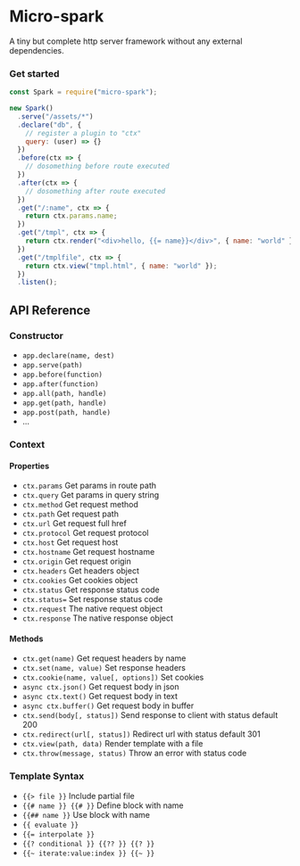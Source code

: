 # Micro-spark

A tiny but complete http server framework without any external dependencies.

### Get started

```js
const Spark = require("micro-spark");

new Spark()
  .serve("/assets/*")
  .declare("db", {
    // register a plugin to "ctx"
    query: (user) => {}
  })
  .before(ctx => {
    // dosomething before route executed
  })
  .after(ctx => {
    // dosomething after route executed
  })
  .get("/:name", ctx => {
    return ctx.params.name;
  })
  .get("/tmpl", ctx => {
    return ctx.render("<div>hello, {{= name}}</div>", { name: "world" });
  })
  .get("/tmplfile", ctx => {
    return ctx.view("tmpl.html", { name: "world" });
  })
  .listen();
```

## API Reference

### Constructor

- `app.declare(name, dest)`
- `app.serve(path)`
- `app.before(function)`
- `app.after(function)`
- `app.all(path, handle)`
- `app.get(path, handle)`
- `app.post(path, handle)`
- ...

### Context

#### Properties

- `ctx.params` Get params in route path
- `ctx.query` Get params in query string
- `ctx.method` Get request method
- `ctx.path` Get request path
- `ctx.url` Get request full href
- `ctx.protocol` Get request protocol
- `ctx.host` Get request host
- `ctx.hostname` Get request hostname
- `ctx.origin` Get request origin
- `ctx.headers` Get headers object
- `ctx.cookies` Get cookies object
- `ctx.status` Get response status code
- `ctx.status=` Set response status code
- `ctx.request` The native request object
- `ctx.response` The native response object

#### Methods

- `ctx.get(name)` Get request headers by name
- `ctx.set(name, value)` Set response headers
- `ctx.cookie(name, value[, options])` Set cookies
- `async ctx.json()` Get request body in json
- `async ctx.text()` Get request body in text
- `async ctx.buffer()` Get request body in buffer
- `ctx.send(body[, status])` Send response to client with status default 200
- `ctx.redirect(url[, status])` Redirect url with status default 301
- `ctx.view(path, data)` Render template with a file
- `ctx.throw(message, status)` Throw an error with status code

### Template Syntax

- `{{> file }}` Include partial file
- `{{# name }} {{# }}` Define block with name
- `{{## name }}` Use block with name
- `{{ evaluate }}`
- `{{= interpolate }}`
- `{{? conditional }} {{?? }} {{? }}`
- `{{~ iterate:value:index }} {{~ }}`